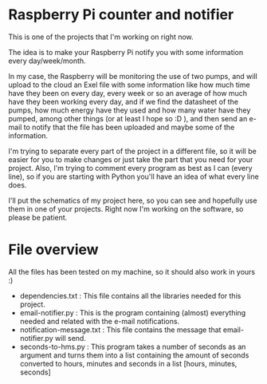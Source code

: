 # Raspberry Pi counter and notifier
This is one of the projects that I'm working on right now.

The idea is to make your Raspberry Pi notify you with some
information every day/week/month.

In my case, the Raspberry will be monitoring the use of two
pumps, and will upload to the cloud an Exel file with some
information like how much time have they been on every day,
every week or so an average of how much have they been
working every day, and if we find the datasheet of the pumps,
how much energy have they used and how many water have they
pumped, among other things (or at least I hope so :D ), and
then send an e-mail to notify that the file has been uploaded
and maybe some of the information.

I'm trying to separate every part of the project in a different
file, so it will be easier for you to make changes or just
take the part that you need for your project. Also, I'm trying
to comment every program as best as I can (every line), so if
you are starting with Python you'll have an idea of what
every line does.

I'll put the schematics of my project here, so you can see
and hopefully use them in one of your projects. Right now
I'm working on the software, so please be patient.

# File overview
All the files has been tested on my machine, so it should
also work in yours :)

-   dependencies.txt : This file contains all the libraries needed
                     for this project.
-   email-notifier.py : This is the program containing (almost)
                      everything needed and related with the
		      e-mail notifications.
-   notification-message.txt : This file contains the message that
                             email-notifier.py will send.
-   seconds-to-hms.py : This program takes a number of seconds as
                      an argument and turns them into a list
		      containing the amount of seconds converted
		      to hours, minutes and seconds in a list
		      [hours, minutes, seconds]
